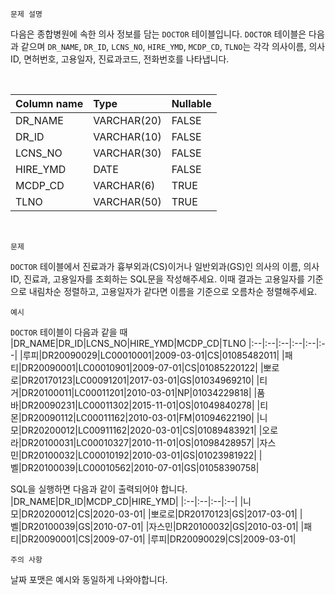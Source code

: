 `문제 설명`
<br>

다음은 종합병원에 속한 의사 정보를 담는 `DOCTOR` 테이블입니다. `DOCTOR` 테이블은 다음과 같으며 `DR_NAME`, `DR_ID`, `LCNS_NO`, `HIRE_YMD`, `MCDP_CD`, `TLNO`는 각각 의사이름, 의사ID, 면허번호, 고용일자, 진료과코드, 전화번호를 나타냅니다.

<br>

|Column name|Type|Nullable|
|:--|:--|:--|
|DR_NAME|VARCHAR(20)|FALSE|
|DR_ID|VARCHAR(10)|FALSE|
|LCNS_NO|VARCHAR(30)|FALSE|
|HIRE_YMD|DATE|FALSE|
|MCDP_CD|VARCHAR(6)|TRUE|
|TLNO|VARCHAR(50)|TRUE|
<br>

`문제`
<br>

`DOCTOR` 테이블에서 진료과가 흉부외과(CS)이거나 일반외과(GS)인 의사의 이름, 의사ID, 진료과, 고용일자를 조회하는 SQL문을 작성해주세요. 이때 결과는 고용일자를 기준으로 내림차순 정렬하고, 고용일자가 같다면 이름을 기준으로 오름차순 정렬해주세요.
<br>

`예시`
<br>

`DOCTOR` 테이블이 다음과 같을 때
<br>
|DR_NAME|DR_ID|LCNS_NO|HIRE_YMD|MCDP_CD|TLNO
|:--|:--|:--|:--|:--|:--|
|루피|DR20090029|LC00010001|2009-03-01|CS|01085482011|
|패티|DR20090001|LC00010901|2009-07-01|CS|01085220122|
|뽀로로|DR20170123|LC00091201|2017-03-01|GS|01034969210|
|티거|DR20100011|LC00011201|2010-03-01|NP|01034229818|
|품바|DR20090231|LC00011302|2015-11-01|OS|01049840278|
|티몬|DR20090112|LC00011162|2010-03-01|FM|01094622190|
|니모|DR20200012|LC00911162|2020-03-01|CS|01089483921|
|오로라|DR20100031|LC00010327|2010-11-01|OS|01098428957|
|자스민|DR20100032|LC00010192|2010-03-01|GS|01023981922|
|벨|DR20100039|LC00010562|2010-07-01|GS|01058390758|
<br>

SQL을 실행하면 다음과 같이 출력되어야 합니다.
<br>
|DR_NAME|DR_ID|MCDP_CD|HIRE_YMD|
|:--|:--|:--|:--|
|니모|DR20200012|CS|2020-03-01|
|뽀로로|DR20170123|GS|2017-03-01|
|벨|DR20100039|GS|2010-07-01|
|자스민|DR20100032|GS|2010-03-01|
|패티|DR20090001|CS|2009-07-01|
|루피|DR20090029|CS|2009-03-01|
<br>

`주의 사항`
<br>

날짜 포맷은 예시와 동일하게 나와야합니다.

